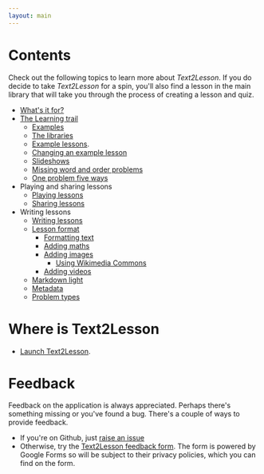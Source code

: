```yaml
---
layout: main
---
```


# Contents

Check out the following topics to learn more about _Text2Lesson_. If you do decide
to take _Text2Lesson_ for a spin, you'll also find a lesson in the main library
that will take you through the process of creating a lesson and quiz.

- [What's it for?](whats-it-for.md)
- [The Learning trail](learning-trail/learning-trail.md)
  - [Examples](learning-trail/examples.md)
  - [The libraries](learning-trail/the-libraries.md)
  - [Example lessons](learning-trail/examples.md).
  - [Changing an example lesson](learning-trail/changing-an-example-lesson.md)
  - [Slideshows](learning-trail/slideshows.md)
  - [Missing word and order problems](learning-trail/missing-word-and-order.md)
  - [One problem five ways](learning-trail/one-problem-five-ways.md)
- Playing and sharing lessons
  - [Playing lessons](playing-and-sharing/playing-lessons.md)
  - [Sharing lessons](playing-and-sharing/sharing-lessons.md)
- Writing lessons
  - [Writing lessons](writing/writing-lessons.md)
  - [Lesson format](writing/lesson-format.md)
    - [Formatting text](formatting/format-text.md)
    - [Adding maths](formatting/add-maths.md)
    - [Adding images](formatting/add-images.md)
      - [Using Wikimedia Commons](formatting/using-wikimedia-commons.md)
    - [Adding videos](formatting/add-videos.md)
  - [Markdown light](writing/markdown-light.md)
  - [Metadata](writing/metadata.md)
  - [Problem types](writing/problem-types.md)

# Where is Text2Lesson

- [Launch Text2Lesson](https://henspace.github.io/text2lesson/index.html).

# Feedback

Feedback on the application is always appreciated. Perhaps there's something
missing or you've found a bug. There's a couple of ways to provide feedback.

- If you're on Github, just [raise an issue](https://github.com/henspace/text2lesson/issues)
- Otherwise, try the [Text2Lesson feedback form](https://forms.gle/KvpYwgbUBgBgWzME6).
  The form is powered by Google Forms so will be subject to their privacy policies, which you
  can find on the form.
